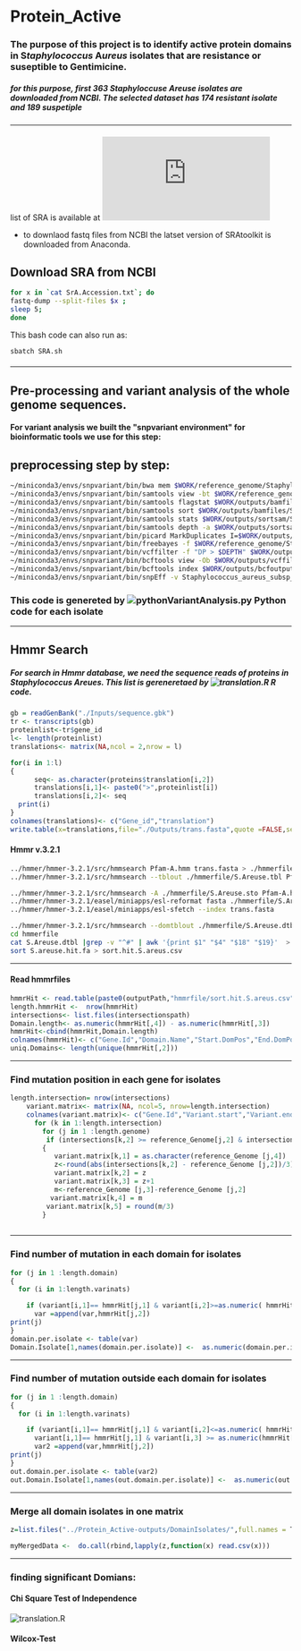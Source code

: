 # Protein_Active
### The purpose of this project is to identify active protein domains in **S***taphylococcus* **A***ureus* isolates that are resistance or suseptible to Gentimicine.
##### for this purpose, first 363 Staphyloccuse Areuse isolates are downloaded from NCBI. The selected dataset has 174 resistant isolate and 189 suspetiple 
-----------------------------------------------------------------
 ####
 list of SRA is available at ![SrA_Accession.txt](https://github.com/kimiaameri/Protein_Active/blob/master/Inputs/SrA.Accession.txt)
 - to downlaod fastq files from NCBI the latset version of SRAtoolkit is downloaded from Anaconda.
 ## Download SRA from NCBI
```bash
for x in `cat SrA.Accession.txt`; do 
fastq-dump --split-files $x ;  
sleep 5;
done
```
This bash code can also run as:
```bash
sbatch SRA.sh  
```
####
----------------------------------------------------------------- 
## Pre-processing and variant analysis of the whole genome sequences. 
#### For variant analysis we built the "snpvariant environment" for bioinformatic tools we use for this step:

## preprocessing step by step:
```bash
~/miniconda3/envs/snpvariant/bin/bwa mem $WORK/reference_genome/Staphylococcus_aureus_NCTC_8325/NCBI/2006-02-13/Sequence/BWAIndex/genome.fa $WORK/outputs/trimmomatic/SrA.Accession-R1.paired.fq $WORK/outputs/trimmomatic/SrA.Accession-R2.paired.fq >$WORK/outputs/samfiles/SrA.Accession.sam
~/miniconda3/envs/snpvariant/bin/samtools view -bt $WORK/reference_genome/Staphylococcus_aureus_NCTC_8325/NCBI/2006-02-13/Sequence/BWAIndex/genome.fa $WORK/outputs/samfiles/SrA.Accession.sam >$WORK/outputs/bamfiles/SrA.Accession.bam
~/miniconda3/envs/snpvariant/bin/samtools flagstat $WORK/outputs/bamfiles/SrA.Accession.bam > $WORK/outputs/flagsam/SrA.Accession.flagstat.log
~/miniconda3/envs/snpvariant/bin/samtools sort $WORK/outputs/bamfiles/SrA.Accession.bam -O bam -o $WORK/outputs/sortsam/SrA.Accession.sorted.bam
~/miniconda3/envs/snpvariant/bin/samtools stats $WORK/outputs/sortsam/SrA.Accession.sorted.bam >$WORK/outputs/stats/SrA.Accession.txt 
~/miniconda3/envs/snpvariant/bin/samtools depth -a $WORK/outputs/sortsam/SrA.Accession.sorted.bam > $WORK/outputs/depth/SrA.Accession.depth
~/miniconda3/envs/snpvariant/bin/picard MarkDuplicates I=$WORK/outputs/sortsam/SrA.Accession.sorted.bam O=$WORK/outputs/picard/SrA.Accession.picard.bam M=$WORK/outputs/picard/picardlog/SrA.Accession.picard.log
~/miniconda3/envs/snpvariant/bin/freebayes -f $WORK/reference_genome/Staphylococcus_aureus_NCTC_8325/NCBI/2006-02-13/Sequence/WholeGenomeFa
~/miniconda3/envs/snpvariant/bin/vcffilter -f "DP > $DEPTH" $WORK/outputs/freebayesoutput/SrA.Accession.vcf > $WORK/outputs/vcffilter-dp/SrA.Accession.vcf
~/miniconda3/envs/snpvariant/bin/bcftools view -Ob $WORK/outputs/vcffilter-dp/SrA.Accession.vcf > $WORK/outputs/bcfoutput/SrA.Accession.vcf.gz
~/miniconda3/envs/snpvariant/bin/bcftools index $WORK/outputs/bcfoutput/SrA.Accession.vcf.gz
~/miniconda3/envs/snpvariant/bin/snpEff -v Staphylococcus_aureus_subsp_aureus_nctc_8325 $WORK/SNP-outputs/vcffilter-dp/SrA.Accession.vcf > $WORK/SNP-outputs/snpEff/SrA.Accession.ann.vcf 

```
### This code is genereted by ![pythonVariantAnalysis.py](https://github.com/kimiaameri/Protein_Active/tree/master/Source) Python code for each isolate 
------------------------------------------------------------------------------------------------------
## Hmmr Search
##### For search in Hmmr database, we need the sequence reads of proteins in ***Staphylococcus*** ***Areues***. This list is gereneretaed by ![translation.R](https://github.com/kimiaameri/Protein_Active/blob/master/Source/translation.R) R code.

```R
gb = readGenBank("./Inputs/sequence.gbk")
tr <- transcripts(gb)
proteinlist<-tr$gene_id
l<- length(proteinlist)
translations<- matrix(NA,ncol = 2,nrow = l)

for(i in 1:l)
{
      seq<- as.character(proteins$translation[i,2])
      translations[i,1]<- paste0(">",proteinlist[i])
      translations[i,2]<- seq
  print(i)
}
colnames(translations)<- c("Gene_id","translation")
write.table(x=translations,file="./Outputs/trans.fasta",quote =FALSE,sep="\n",eol = "\n", row.names = FALSE, col.names = FALSE)
```
#### Hmmr v.3.2.1
```bash
../hmmer/hmmer-3.2.1/src/hmmsearch Pfam-A.hmm trans.fasta > ./hmmerfile/s.Areuse.txt
../hmmer/hmmer-3.2.1/src/hmmsearch --tblout ./hmmerfile/S.Areuse.tbl Pfam-A.hmm trans.fasta

../hmmer/hmmer-3.2.1/src/hmmsearch -A ./hmmerfile/S.Areuse.sto Pfam-A.hmm trans.fasta 
../hmmer/hmmer-3.2.1/easel/miniapps/esl-reformat fasta ./hmmerfile/S.Areuse.sto > ./hmmerfile/S.Areuse.fa
../hmmer/hmmer-3.2.1/easel/miniapps/esl-sfetch --index trans.fasta 

../hmmer/hmmer-3.2.1/src/hmmsearch --domtblout ./hmmerfile/S.Areuse.dtbl Pfam-A.hmm trans.fasta
cd hmmerfile
cat S.Areuse.dtbl |grep -v "^#" | awk '{print $1" "$4" "$18" "$19}'  > S.areuse.hit.fa
sort S.areuse.hit.fa > sort.hit.S.areus.csv
```
------------------------------------------------------------------------------------------------------
#### Read hmmrfiles 
```R
hmmrHit <- read.table(paste0(outputPath,"hmmrfile/sort.hit.S.areus.csv"),header=F,sep=" ",stringsAsFactors = F)
length.hmmrHit <-  nrow(hmmrHit)
intersections<- list.files(intersectionspath)
Domain.length<- as.numeric(hmmrHit[,4]) - as.numeric(hmmrHit[,3])
hmmrHit<-cbind(hmmrHit,Domain.length)
colnames(hmmrHit)<- c("Gene.Id","Domain.Name","Start.DomPos","End.DomPos","Domain.Length")
uniq.Domains<- length(unique(hmmrHit[,2]))
```
------------------------------------------------------------------------------------------------------

### Find mutation position in each gene for isolates

```R
length.intersection= nrow(intersections)
    variant.matrix<- matrix(NA, ncol=5, nrow=length.intersection)
    colnames(variant.matrix)<- c("Gene.Id","Variant.start","Variant.end","Gene.length","Chromosome.Length")
      for (k in 1:length.intersection) 
        for (j in 1 :length.genome)
         if (intersections[k,2] >= reference_Genome[j,2] & intersections[k,2] <= reference_Genome[j,3]) 
        { 
           variant.matrix[k,1] = as.character(reference_Genome [j,4])
           z<-round(abs(intersections[k,2] - reference_Genome [j,2])/3)
           variant.matrix[k,2] = z
           variant.matrix[k,3] = z+1
           m<-reference_Genome [j,3]-reference_Genome [j,2]
          variant.matrix[k,4] = m
         variant.matrix[k,5] = round(m/3)
        }
 
```
------------------------------------------------------------------------------------------------------
### Find number of mutation in each domain for isolates

```R
for (j in 1 :length.domain)
{ 
  for (i in 1:length.varinats)

    if (variant[i,1]== hmmrHit[j,1] & variant[i,2]>=as.numeric( hmmrHit[j,3]) & variant[i,3] <= as.numeric(hmmrHit[j,4]))
      var =append(var,hmmrHit[j,2])
print(j)
}
domain.per.isolate <- table(var)
Domain.Isolate[1,names(domain.per.isolate)] <-  as.numeric(domain.per.isolate) 

```
------------------------------------------------------------------------------------------------------
### Find number of mutation outside each domain for isolates

```R
for (j in 1 :length.domain)
{ 
  for (i in 1:length.varinats)

    if (variant[i,1]== hmmrHit[j,1] & variant[i,2]<=as.numeric( hmmrHit[j,3]) || 
      variant[i,1]== hmmrHit[j,1] & variant[i,3] >= as.numeric(hmmrHit[j,4]))
      var2 =append(var,hmmrHit[j,2])
print(j)
}
out.domain.per.isolate <- table(var2)
out.Domain.Isolate[1,names(out.domain.per.isolate)] <-  as.numeric(out.domain.per.isolate) 

```
------------------------------------------------------------------------------------------------------
 ### Merge all domain isolates in one matrix 
 ```R
z=list.files("../Protein_Active-outputs/DomainIsolates/",full.names = T)

myMergedData <-  do.call(rbind,lapply(z,function(x) read.csv(x)))
```
------------------------------------------------------------------------------------------------------
### finding significant Domians:
#### Chi Square Test of Independence
![translation.R](https://github.com/kimiaameri/Protein_Active/wiki/Chi-Square-Test-of-Independence)
#### Wilcox-Test

